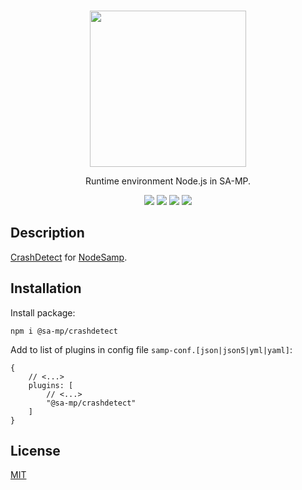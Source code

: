 <br />
<p align="center">
    <a href="https://github.com/dev2alert/node-samp">
        <img src="https://raw.githubusercontent.com/dev2alert/node-samp/main/big-logo.png" width="250px" />
    </a>
</p>
<p align="center">
    Runtime environment Node.js in SA-MP.
</p>
<p align="center">
    <a href="https://www.npmjs.com/package/@sa-mp/crashdetect"><img src="https://img.shields.io/npm/v/@sa-mp/crashdetect" /></a>
    <a href="https://www.npmjs.com/package/@sa-mp/crashdetect"><img src="https://img.shields.io/npm/dm/@sa-mp/crashdetect" /></a>
    <a href="https://github.com/Zeex/samp-plugin-crashdetect"><img src="https://img.shields.io/static/v1?label=plugin&message=4.20&color=yellowgreen" /></a>
    <a href="https://github.com/dev2alert/node-samp-crashdetect/blob/main/LICENSE"><img src="https://img.shields.io/github/license/dev2alert/node-samp-crashdetect" /></a>
</p>

## Description
<p>
    <a href="https://github.com/Zeex/samp-plugin-crashdetect">CrashDetect</a> for <a href="https://github.com/dev2alert/node-samp">NodeSamp</a>.
</p>

## Installation
<p>Install package:</p>

```
npm i @sa-mp/crashdetect
```

<p>Add to list of plugins in config file <code>samp-conf.[json|json5|yml|yaml]</code>:</p>

```json5
{
    // <...>
    plugins: [
        // <...>
        "@sa-mp/crashdetect"
    ]
}
```

## License
<p>
    <a href="https://github.com/dev2alert/node-samp-crashdetect/blob/main/LICENSE">MIT</a>
</p>